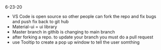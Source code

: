 6-23-20
- VS Code is open source so other people can fork the repo and fix bugs and push fix back to git hub
- Material-ui = ui library
- Master branch in githib is changing to main branch
- after forking a repo. to update your branch you must do a pull request 
- use Tooltip to create a pop up window to tell the user somthing